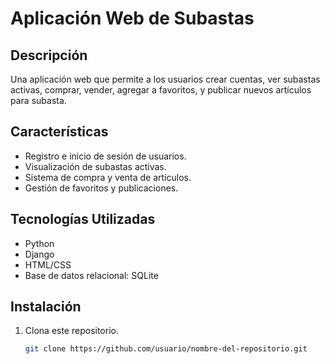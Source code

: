# Aplicación Web de Subastas

## Descripción
Una aplicación web que permite a los usuarios crear cuentas, ver subastas activas, comprar, vender, agregar a favoritos, y publicar nuevos artículos para subasta.

## Características
- Registro e inicio de sesión de usuarios.
- Visualización de subastas activas.
- Sistema de compra y venta de artículos.
- Gestión de favoritos y publicaciones.

## Tecnologías Utilizadas
- Python
- Django
- HTML/CSS
- Base de datos relacional: SQLite

## Instalación
1. Clona este repositorio.
   ```bash
   git clone https://github.com/usuario/nombre-del-repositorio.git


